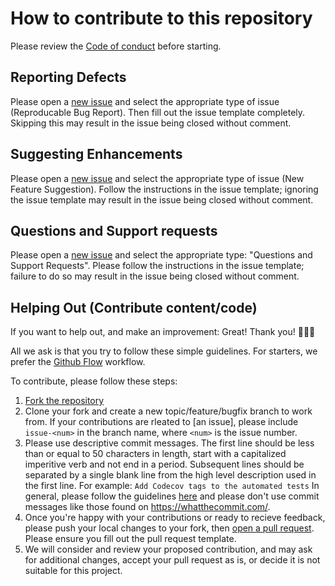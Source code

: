 # How to contribute to this repository

Please review the [Code of conduct] before starting.

## Reporting Defects

Please open a [new issue] and select the appropriate type of issue (Reproducable Bug
Report). Then fill out the issue template completely. Skipping this may result in the
issue being closed without comment.

## Suggesting Enhancements

Please open a [new issue] and select the appropriate type of issue (New Feature
Suggestion). Follow the instructions in the issue template; ignoring the issue
template may result in the issue being closed without comment.

## Questions and Support requests

Please open a [new issue] and select the appropriate type: "Questions and Support
Requests". Please follow the instructions in the issue template; failure to do so may
result in the issue being closed without comment.

## Helping Out (Contribute content/code)

If you want to help out, and make an improvement: Great! Thank you! 👏🎉💙

All we ask is that you try to follow these simple guidelines. For starters, we prefer
the [Github Flow] workflow.

To contribute, please follow these steps:

1. [Fork the repository]
2. Clone your fork and create a new topic/feature/bugfix branch to work from. If your
   contributions are rleated to [an issue], please include `issue-<num>` in the branch
   name, where `<num>` is the issue number.
3. Please use descriptive commit messages. The first line should be less than or equal
   to 50 characters in length, start with a capitalized imperitive verb and not end in
   a period. Subsequent lines should be separated by a single blank line from the high
   level description used in the first line. For example: 
   `Add Codecov tags to the automated tests`
   In general, please follow the guidelines
   [here](https://robots.thoughtbot.com/5-useful-tips-for-a-better-commit-message) and
   please don't use commit messages like those found on https://whatthecommit.com/.
4. Once you're happy with your contributions or ready to recieve feedback, please push
   your local changes to your fork, then [open a pull request]. Please ensure you fill
   out the pull request template.
5. We will consider and review your proposed contribution, and may ask for additional
   changes, accept your pull request as is, or decide it is not suitable for this
   project.

[Code of conduct]: https://github.com/SPOCStat/SPOCStat/blob/master/CODE_OF_CONDUCT.md
[new issue]: https://github.com/SPOCStat/SPOCStat/issues/new/choose
[open a pull request]: https://github.com/SPOCStat/SPOCStat/compare
[Fork the repository]: https://github.com/SPOCStat/SPOCStat/fork
[Github Flow]: https://guides.github.com/introduction/flow/
